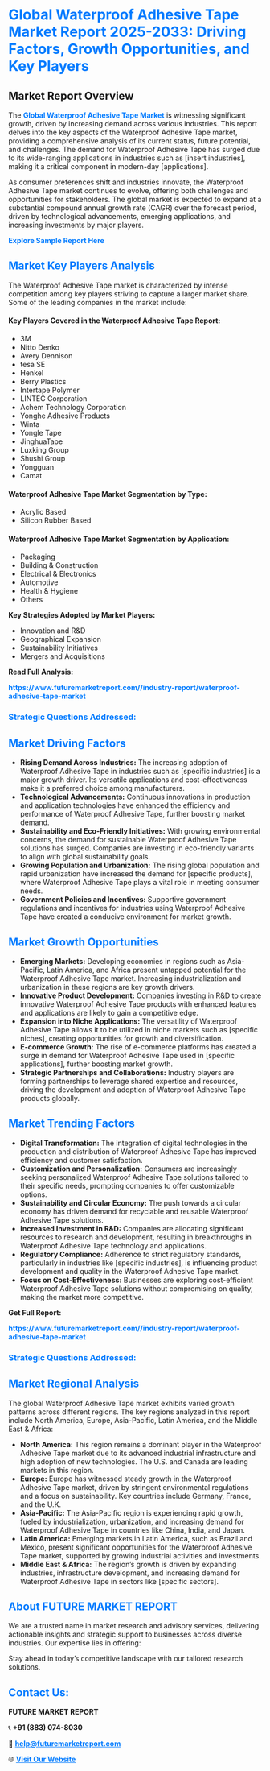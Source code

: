 <h1 style="color: #007BFF;">Global Waterproof Adhesive Tape Market Report 2025-2033: Driving Factors, Growth Opportunities, and Key Players</h1>

<section id="overview">
<h2>Market Report Overview</h2>
<p>The <a href="https://www.futuremarketreport.com//industry-report/waterproof-adhesive-tape-market" style="color: #007BFF; text-decoration: none;"><strong>Global Waterproof Adhesive Tape Market</strong></a> is witnessing significant growth, driven by increasing demand across various industries. This report delves into the key aspects of the Waterproof Adhesive Tape market, providing a comprehensive analysis of its current status, future potential, and challenges. The demand for Waterproof Adhesive Tape has surged due to its wide-ranging applications in industries such as [insert industries], making it a critical component in modern-day [applications].</p>
<p>As consumer preferences shift and industries innovate, the Waterproof Adhesive Tape market continues to evolve, offering both challenges and opportunities for stakeholders. The global market is expected to expand at a substantial compound annual growth rate (CAGR) over the forecast period, driven by technological advancements, emerging applications, and increasing investments by major players.</p>
</section>

<section id="overview">
<p><a href="https://www.futuremarketreport.com//request-sample/reportId=49261" style="color: #007BFF; text-decoration: none;"><strong>Explore Sample Report Here</strong></a></p>
</section>

<section id="key-players">
<h2 style="color: #007BFF;">Market Key Players Analysis</h2>
<p>The Waterproof Adhesive Tape market is characterized by intense competition among key players striving to capture a larger market share. Some of the leading companies in the market include:</p>
<h4>Key Players Covered in the Waterproof Adhesive Tape Report:</h4>
<ul><li>3M</li><li>Nitto Denko</li><li>Avery Dennison</li><li>tesa SE</li><li>Henkel</li><li>Berry Plastics</li><li>Intertape Polymer</li><li>LINTEC Corporation</li><li>Achem Technology Corporation</li><li>Yonghe Adhesive Products</li><li>Winta</li><li>Yongle Tape</li><li>JinghuaTape</li><li>Luxking Group</li><li>Shushi Group</li><li>Yongguan</li><li>Camat</li></ul>
<h4>Waterproof Adhesive Tape Market Segmentation by Type:</h4>
<ul><li>Acrylic Based</li><li>Silicon Rubber Based</li></ul>

<h4>Waterproof Adhesive Tape Market Segmentation by Application:</h4>
<ul><li>Packaging</li><li>Building &amp; Construction</li><li>Electrical &amp; Electronics</li><li>Automotive</li><li>Health &amp; Hygiene</li><li>Others</li></ul>
<p><strong>Key Strategies Adopted by Market Players:</strong></p>
<ul>
<li>Innovation and R&D</li>
<li>Geographical Expansion</li>
<li>Sustainability Initiatives</li>
<li>Mergers and Acquisitions</li>
</ul>
</section>

<section>
<p><strong>Read Full Analysis: </strong></p><a href="https://www.futuremarketreport.com//industry-report/waterproof-adhesive-tape-market" style="color: #007BFF; text-decoration: none;"><strong>https://www.futuremarketreport.com//industry-report/waterproof-adhesive-tape-market</strong></a>
<h3 style="color: #007BFF;">Strategic Questions Addressed:</h3>
</section>

<section id="driving-factors">
<h2 style="color: #007BFF;">Market Driving Factors</h2>
<ul>
<li><strong>Rising Demand Across Industries:</strong> The increasing adoption of Waterproof Adhesive Tape in industries such as [specific industries] is a major growth driver. Its versatile applications and cost-effectiveness make it a preferred choice among manufacturers.</li>
<li><strong>Technological Advancements:</strong> Continuous innovations in production and application technologies have enhanced the efficiency and performance of Waterproof Adhesive Tape, further boosting market demand.</li>
<li><strong>Sustainability and Eco-Friendly Initiatives:</strong> With growing environmental concerns, the demand for sustainable Waterproof Adhesive Tape solutions has surged. Companies are investing in eco-friendly variants to align with global sustainability goals.</li>
<li><strong>Growing Population and Urbanization:</strong> The rising global population and rapid urbanization have increased the demand for [specific products], where Waterproof Adhesive Tape plays a vital role in meeting consumer needs.</li>
<li><strong>Government Policies and Incentives:</strong> Supportive government regulations and incentives for industries using Waterproof Adhesive Tape have created a conducive environment for market growth.</li>
</ul>
</section>

<section id="growth-opportunities">
<h2 style="color: #007BFF;">Market Growth Opportunities</h2>
<ul>
<li><strong>Emerging Markets:</strong> Developing economies in regions such as Asia-Pacific, Latin America, and Africa present untapped potential for the Waterproof Adhesive Tape market. Increasing industrialization and urbanization in these regions are key growth drivers.</li>
<li><strong>Innovative Product Development:</strong> Companies investing in R&D to create innovative Waterproof Adhesive Tape products with enhanced features and applications are likely to gain a competitive edge.</li>
<li><strong>Expansion into Niche Applications:</strong> The versatility of Waterproof Adhesive Tape allows it to be utilized in niche markets such as [specific niches], creating opportunities for growth and diversification.</li>
<li><strong>E-commerce Growth:</strong> The rise of e-commerce platforms has created a surge in demand for Waterproof Adhesive Tape used in [specific applications], further boosting market growth.</li>
<li><strong>Strategic Partnerships and Collaborations:</strong> Industry players are forming partnerships to leverage shared expertise and resources, driving the development and adoption of Waterproof Adhesive Tape products globally.</li>
</ul>
</section>

<section id="trending-factors">
<h2 style="color: #007BFF;">Market Trending Factors</h2>
<ul>
<li><strong>Digital Transformation:</strong> The integration of digital technologies in the production and distribution of Waterproof Adhesive Tape has improved efficiency and customer satisfaction.</li>
<li><strong>Customization and Personalization:</strong> Consumers are increasingly seeking personalized Waterproof Adhesive Tape solutions tailored to their specific needs, prompting companies to offer customizable options.</li>
<li><strong>Sustainability and Circular Economy:</strong> The push towards a circular economy has driven demand for recyclable and reusable Waterproof Adhesive Tape solutions.</li>
<li><strong>Increased Investment in R&D:</strong> Companies are allocating significant resources to research and development, resulting in breakthroughs in Waterproof Adhesive Tape technology and applications.</li>
<li><strong>Regulatory Compliance:</strong> Adherence to strict regulatory standards, particularly in industries like [specific industries], is influencing product development and quality in the Waterproof Adhesive Tape market.</li>
<li><strong>Focus on Cost-Effectiveness:</strong> Businesses are exploring cost-efficient Waterproof Adhesive Tape solutions without compromising on quality, making the market more competitive.</li>
</ul>
</section>

<section>
<p><strong>Get Full Report: </strong></p><a href="https://www.futuremarketreport.com//industry-report/waterproof-adhesive-tape-market" style="color: #007BFF; text-decoration: none;"><strong>https://www.futuremarketreport.com//industry-report/waterproof-adhesive-tape-market</strong></a>
<h3 style="color: #007BFF;">Strategic Questions Addressed:</h3>
</section>


<section id="regional-analysis">
<h2 style="color: #007BFF;">Market Regional Analysis</h2>
<p>The global Waterproof Adhesive Tape market exhibits varied growth patterns across different regions. The key regions analyzed in this report include North America, Europe, Asia-Pacific, Latin America, and the Middle East & Africa:</p>
<ul>
<li><strong>North America:</strong> This region remains a dominant player in the Waterproof Adhesive Tape market due to its advanced industrial infrastructure and high adoption of new technologies. The U.S. and Canada are leading markets in this region.</li>
<li><strong>Europe:</strong> Europe has witnessed steady growth in the Waterproof Adhesive Tape market, driven by stringent environmental regulations and a focus on sustainability. Key countries include Germany, France, and the U.K.</li>
<li><strong>Asia-Pacific:</strong> The Asia-Pacific region is experiencing rapid growth, fueled by industrialization, urbanization, and increasing demand for Waterproof Adhesive Tape in countries like China, India, and Japan.</li>
<li><strong>Latin America:</strong> Emerging markets in Latin America, such as Brazil and Mexico, present significant opportunities for the Waterproof Adhesive Tape market, supported by growing industrial activities and investments.</li>
<li><strong>Middle East & Africa:</strong> The region’s growth is driven by expanding industries, infrastructure development, and increasing demand for Waterproof Adhesive Tape in sectors like [specific sectors].</li>
</ul>
</section>

<footer>
<h2 style="color: #007BFF;">About FUTURE MARKET REPORT</h2>
<p>We are a trusted name in market research and advisory services, delivering actionable insights and strategic support to businesses across diverse industries. Our expertise lies in offering:</p>

<p>Stay ahead in today’s competitive landscape with our tailored research solutions.</p>

<h2 style="color: #007BFF;">Contact Us:</h2>
<p><strong>FUTURE MARKET REPORT</strong></p>
<p>📞 <strong>+91 (883) 074-8030</strong></p>
<p>📧 <strong><a href="mailto:help@futuremarketreport.com" style="color: #007BFF;">help@futuremarketreport.com</a></strong></p>
<p>🌐 <strong><a href="https://www.futuremarketreport.com/" style="color: #007BFF;">Visit Our Website</a></strong></p>
</footer>